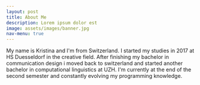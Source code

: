 ```yaml
---
layout: post
title: About Me
description: Lorem ipsum dolor est
image: assets/images/banner.jpg
nav-menu: true
---
```


My name is Kristina and I'm from Switzerland. I started my studies in 2017 at HS Duesseldorf in the creative field. After finishing my bachelor in communication design i moved back to switzerland and started another bachelor in computational linguistics at UZH. I'm currently at the end of the second semester and constantly evolving my programming knowledge.
